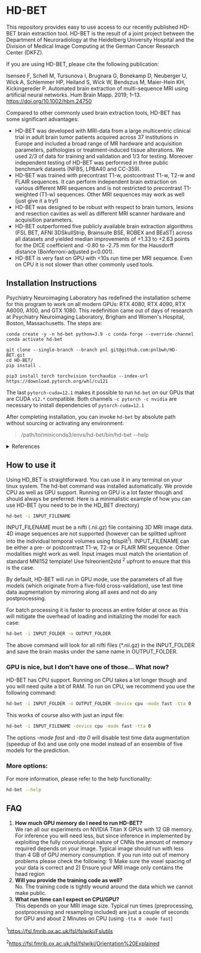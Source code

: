 # HD-BET 

This repository provides easy to use access to our recently published HD-BET brain extraction tool. HD-BET is the result
of a joint project between the Department of Neuroradiology at the Heidelberg University Hospital and the 
Division of Medical Image Computing at the German Cancer Research Center (DKFZ).

If you are using HD-BET, please cite the following publication: 

Isensee F, Schell M, Tursunova I, Brugnara G, Bonekamp D, Neuberger U, Wick A, Schlemmer HP, Heiland S, Wick W, 
Bendszus M, Maier-Hein KH, Kickingereder P. Automated brain extraction of multi-sequence MRI using artificial neural 
networks. Hum Brain Mapp. 2019; 1–13. https://doi.org/10.1002/hbm.24750

Compared to other commonly used brain extraction tools, HD-BET has some significant advantages:
- HD-BET was developed with MRI-data from a large multicentric clinical trial in adult brain tumor patients acquired 
across 37 institutions in Europe and included a broad range of MR hardware and acquisition parameters, pathologies 
or treatment-induced tissue alterations. We used 2/3 of data for training and validation and 1/3 for testing. 
Moreover independent testing of HD-BET was performed in three public benchmark datasets (NFBS, LPBA40 and CC-359).
- HD-BET was trained with precontrast T1-w, postcontrast T1-w, T2-w and FLAIR sequences. It can perform independent 
brain extraction on various different MRI sequences and is not restricted to precontrast T1-weighted (T1-w) sequences.
 Other MRI sequences may work as well (just give it a try!)
- HD-BET was designed to be robust with respect to brain tumors, lesions and resection cavities as well as different 
MRI scanner hardware and acquisition parameters.
- HD-BET outperformed five publicly available brain extraction algorithms (FSL BET, AFNI 3DSkullStrip, Brainsuite BSE, 
ROBEX and BEaST) across all datasets and yielded median improvements of +1.33 to +2.63 points for the DICE 
coefficient and -0.80 to -2.75 mm for the Hausdorff distance (Bonferroni-adjusted p<0.001). 
- HD-BET is very fast on GPU with <10s run time per MRI sequence. Even on CPU it is not slower than other commonly 
used tools.

## Installation Instructions

Psychiatry Neuroimaging Laboratory has redefined the installation scheme for this program to work on
all modern GPUs: RTX 4080, RTX 4090, RTX A6000, A100, and GTX 1080. This redefinition came out of days of research
at Psychiatry Neuroimaging Laboratory, Brigham and Women's Hospital, Boston, Massachusetts. The steps are:

```
conda create -y -n hd-bet python=3.9 -c conda-forge --override-channel
conda activate hd-bet

git clone --single-branch --branch pnl git@github.com:pnlbwh/HD-BET.git
cd HD-BET/
pip install .

pip3 install torch torchvision torchaudio --index-url https://download.pytorch.org/whl/cu121
```

The last `pytorch-cuda=12.1` makes it possible to run `hd-bet` on our GPUs that are CUDA `v12.*` compatible.
Both channels `-c pytorch -c nvidia` are necessary to install dependencies of `pytorch-cuda=12.1`

After completing installation, you can invoke `hd-bet` by absolute path without sourcing or activating any environment:

> /path/to/miniconda3/envs/hd-bet/bin/hd-bet --help

<details><summary>References</summary>
 
* https://anaconda.org/pytorch/pytorch-cuda/files
* https://www.reddit.com/r/pytorch/comments/11z9vkf/pytorch_installation_with_cuda_121/
* https://pytorch.org/get-started/locally/

</details>

## How to use it 

Using HD_BET is straightforward. You can use it in any terminal on your linux system. The hd-bet command was installed 
automatically. We provide CPU as well as GPU support. Running on GPU is a lot faster though 
and should always be preferred. Here is a minimalistic example of how you can use HD-BET (you need to be in the HD_BET 
directory)

```bash
hd-bet -i INPUT_FILENAME
```

INPUT_FILENAME must be a nifti (.nii.gz) file containing 3D MRI image data. 4D image sequences are not supported 
(however can be splitted upfront into the individual temporal volumes using fslsplit<sup>1</sup>). 
INPUT_FILENAME can be either a pre- or postcontrast T1-w, T2-w or FLAIR MRI sequence. Other modalities might work as well.
Input images must match the orientation of standard MNI152 template! Use fslreorient2std <sup>2</sup> upfront to ensure 
that this is the case.

By default, HD-BET will run in GPU mode, use the parameters of all five models (which originate from a five-fold 
cross-validation), use test time data augmentation by mirroring along all axes and not do any postprocessing.

For batch processing it is faster to process an entire folder at once as this will mitigate the overhead of loading 
and initializing the model for each case:

```bash
hd-bet -i INPUT_FOLDER -o OUTPUT_FOLDER
```

The above command will look for all nifti files (*.nii.gz) in the INPUT_FOLDER and save the brain masks under the same name
in OUTPUT_FOLDER.

### GPU is nice, but I don't have one of those... What now? 

HD-BET has CPU support. Running on CPU takes a lot longer though and you will need quite a bit of RAM. To run on CPU, 
we recommend you use the following command:

```bash
hd-bet -i INPUT_FOLDER -o OUTPUT_FOLDER -device cpu -mode fast -tta 0
```
This works of course also with just an input file:

```bash
hd-bet -i INPUT_FILENAME -device cpu -mode fast -tta 0
```

The options *-mode fast* and *-tta 0* will disable test time data augmentation (speedup of 8x) and use only one model instead of an ensemble of five models 
for the prediction.

### More options:
For more information, please refer to the help functionality:

```bash
hd-bet --help
```

## FAQ

1) **How much GPU memory do I need to run HD-BET?**  
We ran all our experiments on NVIDIA Titan X GPUs with 12 GB memory. For inference you will need less, but since 
inference in implemented by exploiting the fully convolutional nature of CNNs the amount of memory required depends on 
your image. Typical image should run with less than 4 GB of GPU memory consumption. If you run into out of memory
problems please check the following: 1) Make sure the voxel spacing of your data is correct and 2) Ensure your MRI 
image only contains the head region
2) **Will you provide the training code as well?**  
No. The training code is tightly wound around the data which we cannot make public.
3) **What run time can I expect on CPU/GPU?**  
This depends on your MRI image size. Typical run times (preprocessing, postprocessing and resampling included) are just
 a couple of seconds for GPU and about 2 Minutes on CPU (using ```-tta 0 -mode fast```)


<sup>1</sup>https://fsl.fmrib.ox.ac.uk/fsl/fslwiki/Fslutils

<sup>2</sup>https://fsl.fmrib.ox.ac.uk/fsl/fslwiki/Orientation%20Explained
